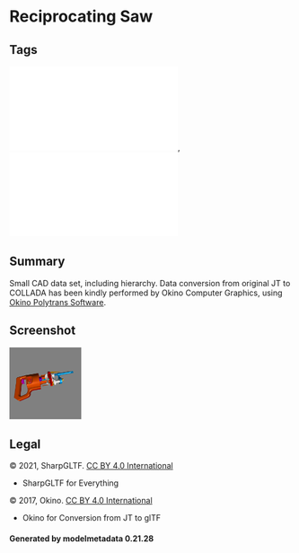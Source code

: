 # Reciprocating Saw

## Tags

![core](../../Models-core.md), ![testing](../../Models-testing.md)

## Summary

Small CAD data set, including hierarchy. Data conversion from original JT to COLLADA has been kindly performed by Okino Computer Graphics, using [Okino Polytrans Software](http://www.okino.com/conv/conv.htm).

## Screenshot

![screenshot](screenshot/screenshot.png)

## Legal

&copy; 2021, SharpGLTF. [CC BY 4.0 International](https://creativecommons.org/licenses/by/4.0/legalcode)

 - SharpGLTF for Everything

&copy; 2017, Okino. [CC BY 4.0 International](https://creativecommons.org/licenses/by/4.0/legalcode)

 - Okino for Conversion from JT to glTF

#### Generated by modelmetadata 0.21.28